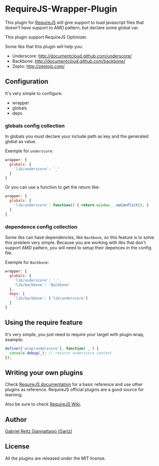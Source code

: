 # RequireJS-Wrapper-Plugin

This plugin for [RequireJS](http://requirejs.org) will give support to load javascript files that 
doesn't have support to AMD pattern, but declare some global var.

This plugin support RequireJS Optimizer.

Some libs that this plugin will help you:

* Underscore: http://documentcloud.github.com/underscore/
* Backbone: http://documentcloud.github.com/backbone/
* Zepto: http://zeptojs.com/

## Configuration

It's very simple to configure:

* wrapper
 * globals
 * deps

### globals config collection

In globals you must declare your include path as key and the generated global as value.

Exemple for `underscore`:

```js
wrapper: {
  globals: {
    'lib/underscore': '_'
  }
}
```

Or you can use a function to get the return like:

```js
wrapper: {
  globals: {
    'lib/underscore': function() { return window._.noConflict(); }
  }
}
```

### dependence config collection

Some libs can have dependencies, like `Backbone`, so this feature is to solve this problem very simple.
Because you are working with libs that don't support AMD pattern, you will need to setup their depences in the
config file.

Exemple for `Backbone`:

```js
wrapper: {
  globals: {
    'lib/underscore': '_',
    'lib/backbone': 'Backbone'
  },
  deps: {
    'lib/backbone': ['lib/underscore']
  }
}
```

## Using the require feature

It's very simple, you just need to require your target with plugin wrap, example:

```js
define(['wrap!underscore'], function( _ ) {
  console.debug(_); // returns underscore content
});
```

## Writing your own plugins

Check [RequireJS documentation](http://requirejs.org/docs/plugins.html) for
a basic reference and use other plugins as reference. RequireJS official
plugins are a good source for learning.

Also be sure to check [RequireJS Wiki](https://github.com/jrburke/requirejs/wiki/Plugins).



## Author

[Gabriel Reitz Giannattasio (Gartz)](http://gartz.com.br/)



## License

All the plugins are released under the MIT license.



